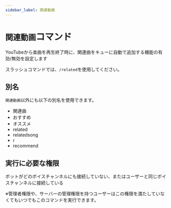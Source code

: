 ```yaml
---
sidebar_label: 関連動画
---
```

# `関連動画`コマンド
YouTubeから楽曲を再生終了時に、関連曲をキューに自動で追加する機能の有効/無効を設定します

スラッシュコマンドでは、`/related`を使用してください。

## 別名
`関連動画`以外にも以下の別名を使用できます。

- 関連曲
- おすすめ
- オススメ
- related
- relatedsong
- r
- recommend




## 実行に必要な権限
ボットがどのボイスチャンネルにも接続していない、またはユーザーと同じボイスチャンネルに接続している

※管理者権限や、サーバーの管理権限を持つユーザーはこの権限を満たしていなくてもいつでもこのコマンドを実行できます。
  
